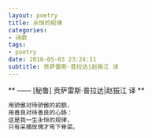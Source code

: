 ```yaml
---
layout: poetry
title: 永恒的规律
categories:
- 诗歌
tags:
- poetry
date: 2018-05-03 23:24:11
subtitle: 贡萨雷斯·普拉达|赵振江 译
---
```


** —— [秘鲁] 贡萨雷斯·普拉达|赵振江 译 **

~~~c
用骄傲对待骄傲的前额，
用善良对待善良的心肠：
这是我一生永恒的规律，
只有采摘玫瑰才弯下脊梁。
~~~